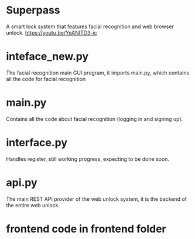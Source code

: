 # Superpass
A smart lock system that features facial recognition and web browser unlock.
https://youtu.be/YeANITD3-ic

# inteface_new.py
The facial recognition main GUI program, it imports main.py, which contains all the code for facial recognition

# main.py
Contains all the code about facial recognition (logging in and signing up).

# interface.py
Handles register, still working progress, expecting to be done soon.

# api.py
The main REST API provider of the web unlock system, it is the backend of the entire web unlock.

# frontend code in frontend folder
